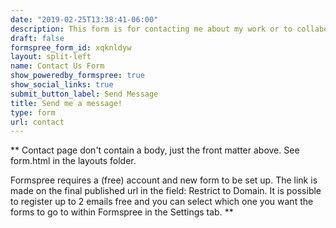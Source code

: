 ```yaml
---
date: "2019-02-25T13:38:41-06:00"
description: This form is for contacting me about my work or to collaborate on projects.
draft: false
formspree_form_id: xqknldyw
layout: split-left
name: Contact Us Form
show_poweredby_formspree: true
show_social_links: true
submit_button_label: Send Message
title: Send me a message!
type: form
url: contact
---
```


** Contact page don't contain a body, just the front matter above.
See form.html in the layouts folder.

Formspree requires a (free) account and new form to be set up. The link is made on the final published url in the field: Restrict to Domain. It is possible to register up to 2 emails free and you can select which one you want the forms to go to within Formspree in the Settings tab.
**
